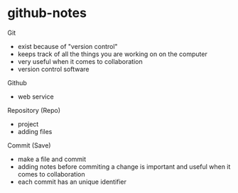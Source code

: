 # github-notes
Git
- exist because of "version control" 
- keeps track of all the things you are working on on the computer 
- very useful when it comes to collaboration 
- version control software 

Github 
- web service 

Repository (Repo)
- project
- adding files 

Commit (Save) 
- make a file and commit
- adding notes before commiting a change is important and useful when it comes to collaboration 
- each commit has an unique identifier 
